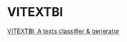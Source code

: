 # VITEXTBI

[VITEXTBI: A texts classifier & generator](https://rafaelaznar.github.io/vitextbi/ "VITEXTBI")

